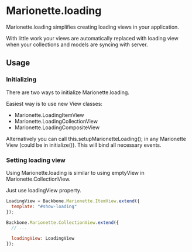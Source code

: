 # Marionette.loading

Marionette.loading simplifies creating loading views in your application.

With little work your views are automatically replaced with loading view when your collections and models are syncing with server.

## Usage

### Initializing

There are two ways to initialize Marionette.loading.

Easiest way is to use new View classes:
* Marionette.LoadingItemView
* Marionette.LoadingCollectionView
* Marionette.LoadingCompositeView

Alternatively you can call this.setupMarionetteLoading(); in any Marionette View (could be in initialize()). This will bind all necessary events.

### Setting loading view
Using Marionette.loading is similar to using emptyView in Marionette.CollectionView.

Just use loadingView property.

```js
LoadingView = Backbone.Marionette.ItemView.extend({
  template: "#show-loading"
});

Backbone.Marionette.CollectionView.extend({
  // ...

  loadingView: LoadingView
});
```


